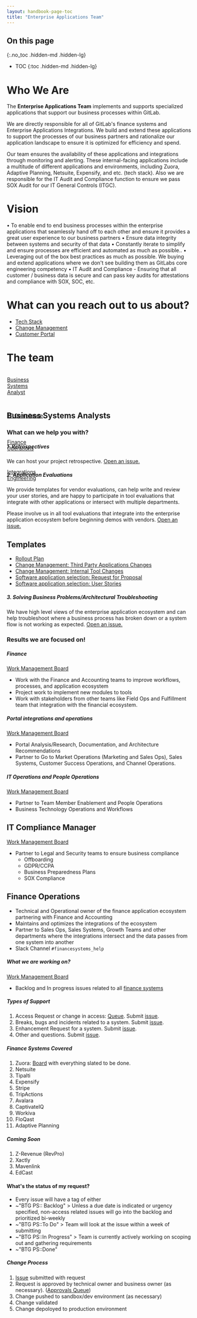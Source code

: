 ```yaml
---
layout: handbook-page-toc
title: "Enterprise Applications Team"
---
```


<link rel="stylesheet" type="text/css" href="/stylesheets/biztech.css" />

## On this page
{:.no_toc .hidden-md .hidden-lg}

- TOC
{:toc .hidden-md .hidden-lg}

# <i class="fas fa-newspaper" id="biz-tech-icons"></i> Who We Are

The **Enterprise Applications Team** implements and supports specialized applications that support our business processes within GitLab.  

We are directly responsible for all of GitLab's finance systems and Enterprise Applications Integrations.  We build and extend these applications to support the processes of our business partners and rationalize our application landscape to ensure it is optimized for efficiency and spend. 

Our team ensures the availability of these applications and integrations through monitoring and alerting. These internal-facing applications include a multitude of different applications and environments, including Zuora, Adaptive Planning, Netsuite, Expensify, and etc. (tech stack).  Also we are responsible for the IT Audit and Compliance function to ensure we pass SOX Audit for our IT General Controls (ITGC).  

# <i class="fas fa-tasks" id="biz-tech-icons"></i> Vision

• To enable end to end business processes within the enterprise applications that seamlessly hand off to each other and ensure it provides a great user experience to our business partners
• Ensure data integrity between systems  and security of that data
• Constantly iterate to simplify and ensure processes are efficient and automated as much as possible..
• Leveraging out of the box best practices as much as possible. We buying and extend applications where we don't see building them as GitLabs core engineering competency
• IT Audit and Compliance - Ensuring that all customer / business data is secure and can pass key audits for attestations and compliance with SOX, SOC, etc.


# <i class="fas fa-bullhorn" id="biz-tech-icons"></i> What can you reach out to us about?

- [Tech Stack](/handbook/business-ops/tech-stack-applications/)
- [Change Management](/handbook/business-ops/business-technology-change-management/)
- [Customer Portal](/handbook/business-ops/enterprise-applications/portal/)

# <i class="fas fa-users" id="biz-tech-icons"></i> The team

<div class="flex-row" markdown="0" style="height:80px">
  <a href="/job-families/finance/business-system-analyst/" class="btn btn-purple-inv" style="width:20%;height:100%;margin:1px;display:flex;justify-content:center;align-items:center;">Business Systems Analyst</a>
  <a href="/handbook/business-ops/it-compliance/" class="btn btn-purple-inv" style="width:20%;height:100%;margin:1px;display:flex;justify-content:center;align-items:center;">IT Compliance</a>
  <a href="/job-families/finance/finance-systems-administrator" class="btn btn-purple-inv" style="width:20%;height:100%;margin:1px;display:flex;justify-content:center;align-items:center;">Finance Operations</a>
  <a href="/handbook/business-ops/enterprise-applications/architecture/integrations/" class="btn btn-purple-inv" style="width:20%;height:100%;margin:1px;display:flex;justify-content:center;align-items:center;">Integrations Engineering</a>
</div>

## <i class="far fa-building" id="biz-tech-icons"></i> Business Systems Analysts

### What can we help you with?

##### 1. Retrospectives

We can host your project retrospective.
[Open an issue.](https://gitlab.com/gitlab-com/business-ops/Business-Operations/-/issues/new)

##### 2. Application Evaluations

We provide templates for vendor evaluations, can help write and review your user stories, and are happy to participate in tool evaluations that integrate with other applications or intersect with multiple departments.

Please involve us in all tool evaluations that integrate into the enterprise application ecosystem before beginning demos with vendors.
[Open an issue.](https://gitlab.com/gitlab-com/business-ops/Business-Operations/-/issues/new)

## Templates
*  [Rollout Plan](https://gitlab.com/gitlab-com/www-gitlab-com/issues/new?issuable_template=public-rollout-plan)
*  [Change Management: Third Party Applications Changes](https://gitlab.com/gitlab-com/business-ops/change-management/issues/new?issuable_template=Third%20Party%20Change%20Management)
*  [Change Management: Internal Tool Changes](https://gitlab.com/gitlab-com/business-ops/change-management/issues/new?issuable_template=Internal_Change_Management)
*  [Software application selection: Request for Proposal](https://docs.google.com/document/d/1_Q2b5opYUQ9TlGmF2vOJ6anu0spVFMkNO6YCR4UjYXM/edit?usp=sharing)
*  [Software application selection: User Stories](https://docs.google.com/spreadsheets/d/1c1R0pqKr8YwXXATzFVEUaofF2luNrHbmcNkKAWisebs/edit?usp=sharing)

##### 3. Solving Business Problems/Architectural Troubleshooting

We have high level views of the enterprise application ecosystem and can help troubleshoot where a business process has broken down or a system flow is not working as expected.
[Open an issue.](https://gitlab.com/gitlab-com/business-ops/Business-Operations/-/issues/new)

### Results we are focused on!

##### Finance

<a href="https://gitlab.com/groups/gitlab-com/-/boards/1580145?assignee_username=broncato&&label_name[]=BTG-Project" class="btn btn-purple">Work Management Board</a>

- Work with the Finance and Accounting teams to improve workflows, processes, and application ecosystem
- Project work to implement new modules to tools
- Work with stakeholders from other teams like Field Ops and Fulfillment team that integration with the financial ecosystem.


##### Portal integrations and operations

<a href="https://gitlab.com/groups/gitlab-com/-/boards/1586460?assignee_username=j.carey&" class="btn btn-purple">Work Management Board</a>

- Portal Analysis/Research, Documentation, and Architecture Recommendations
- Partner to Go to Market Operations (Marketing and Sales Ops), Sales Systems, Customer Success Operations, and Channel Operations.

##### IT Operations and People Operations

<a href="https://gitlab.com/groups/gitlab-com/-/boards/1596495?assignee_username=lisvinueza&" class="btn btn-purple">Work Management Board</a>

- Partner to Team Member Enablement and People Operations
- Business Technology Operations and Workflows

## <i class="fas fa-user-shield" id="biz-tech-icons"></i> IT Compliance Manager

<a href="https://gitlab.com/groups/gitlab-com/-/boards/1802558?label_name[]=IT%20Compliance" class="btn btn-purple">Work Management Board</a>

- Partner to Legal and Security teams to ensure business compliance
    - Offboarding
    - GDPR/CCPA
    - Business Preparedness Plans
    - SOX Compliance

## <i class="fas fa-hand-holding-usd" id="biz-tech-icons"></i> Finance Operations

- Technical and Operational owner of the finance application ecosystem partnering with Finance and Accounting
- Maintains and optimizes the integrations of the ecosystem
- Partner to Sales Ops, Sales Systems, Growth Teams and other departments where the integrations intersect and the data passes from one system into another
- Slack Channel `#financesystems_help`

##### What we are working on?

<a href="https://gitlab.com/groups/gitlab-com/-/boards/1722830?assignee_username=awestbrook&" class="btn btn-purple">Work Management Board</a>

- Backlog and In progress issues related to all [finance systems](/handbook/business-ops/enterprise-applications/#finance-systems-covered)

##### Types of Support

1. Access Request or change in access: [Queue](https://gitlab.com/groups/gitlab-com/-/boards/1765444?&label_name[]=FinSys%20-%20Access%20Request).
    Submit [issue](handbook/business-ops/employee-enablement/onboarding-access-requests/access-requests/).
1. Breaks, bugs and incidents related to a system.
    Submit [issue](https://gitlab.com/gitlab-com/business-ops/financeops/finance-systems/-/issues/new).
1. Enhancement Request for a system.
    Submit [issue](https://gitlab.com/gitlab-com/business-ops/financeops/finance-systems/-/issues/new).
1. Other and questions.
    Submit [issue](https://gitlab.com/gitlab-com/business-ops/financeops/finance-systems/-/issues/new).

##### Finance Systems Covered

1. Zuora: [Board](https://gitlab.com/groups/gitlab-com/-/boards/1723367?label_name[]=FinSys%20-%20Zuora) with everything slated to be done.
1. Netsuite
1. Tipalti
1. Expensify
1. Stripe
1. TripActions
1. Avalara
1. CaptivateIQ
1. Workiva
1. FloQast
1. Adaptive Planning

##### _Coming Soon_


1. Z-Revenue (RevPro)
1. Xactly
1. Mavenlink 
1. EdCast

#### What's the status of my request?

- Every issue will have a tag of either
- ~"BTG PS:: Backlog" > Unless a due date is indicated or urgency specified, non-access related issues will go into the backlog and prioritized bi-weekly
- ~"BTG PS::To Do" > Team will look at the issue within a week of submitting
- ~"BTG PS::In Progress" > Team is currently actively workiing on scoping out and gathering requirements
- ~"BTG PS::Done"

##### Change Process

1. [Issue](https://gitlab.com/gitlab-com/business-ops/financeops/finance-systems/-/issues/new) submitted with request
1. Request is approved by technical owner and business owner (as necessary).
    ([Approvals Queue](https://gitlab.com/groups/gitlab-com/-/boards/1774935))
1. Change pushed to sandbox/dev environment (as necessary)
1. Change validated
1. Change depoloyed to production environment
